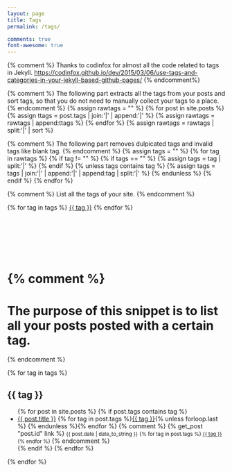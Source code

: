 ```yaml
---
layout: page
title: Tags
permalink: /tags/

comments: true
font-awesome: true
---
```


{% comment %}
Thanks to codinfox for almost all the code related to tags in Jekyll.
https://codinfox.github.io/dev/2015/03/06/use-tags-and-categories-in-your-jekyll-based-github-pages/
{% endcomment%}

{% comment %}
The following part extracts all the tags from your posts and sort tags, so that you do not need to manually collect your tags to a place.
{% endcomment %}
{% assign rawtags = "" %}
{% for post in site.posts %}
    {% assign ttags = post.tags | join:'|' | append:'|' %}
    {% assign rawtags = rawtags | append:ttags %}
{% endfor %}
{% assign rawtags = rawtags | split:'|' | sort %}

{% comment %}
The following part removes dulpicated tags and invalid tags like blank tag.
{% endcomment %}
{% assign tags = "" %}
{% for tag in rawtags %}
    {% if tag != "" %}
        {% if tags == "" %}
            {% assign tags = tag | split:'|' %}
        {% endif %}
        {% unless tags contains tag %}
            {% assign tags = tags | join:'|' | append:'|' | append:tag | split:'|' %}
        {% endunless %}
    {% endif %}
{% endfor %}

{% comment %}
List all the tags of your site.
{% endcomment %}
<div>
{% for tag in tags %}
    <a class="label" href="#{{ tag | slugify }}">{{ tag }}</a>
{% endfor %}
</div>

<div style="min-height: 100px"></div>

{% comment %}
=======================
The purpose of this snippet is to list all your posts posted with a certain tag.
=======================
{% endcomment %}
<div>
{% for tag in tags %}
    <h2 id="{{ tag | slugify }}">{{ tag }}</h2>
    <ul>
    {% for post in site.posts %}
        {% if post.tags contains tag %}
            <li style="overflow-wrap: break-word;">
                <a href="{{ post.url }}">{{ post.title }}</a>&nbsp;{% for tag in post.tags %}<a class="label" stype="display: block" href="/tags/#{{ tag | slugify }}">{{ tag }}</a>{% unless forloop.last %}&nbsp;{% endunless %}{% endfor %}
        {% comment %}
            {% get_post "post.id" link %}
            <small>{{ post.date | date_to_string }}</small>
            <small>
            {% for tag in post.tags %}
                <a class="label" href="/tag/#{{ tag | slugify }}">{{ tag }}</a>
            {% endfor %}
            </small>
        {% endcomment %}
            </li>
        {% endif %}
    {% endfor %}
    </ul>
{% endfor %}
</div>

<div style="min-height: 100px"></div>
